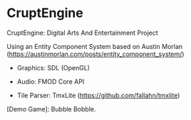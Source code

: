 # CruptEngine
CruptEngine: Digital Arts And Entertainment Project

Using an Entity Component System based on Austin Morlan (https://austinmorlan.com/posts/entity_component_system/)

- Graphics: SDL (OpenGL)

- Audio: FMOD Core API

- Tile Parser: TmxLite (https://github.com/fallahn/tmxlite)


[Demo Game]: Bubble Bobble.
